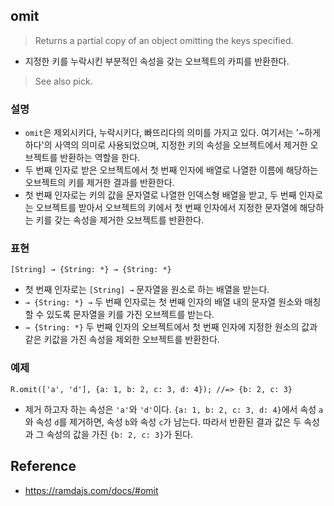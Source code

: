 ## omit
> Returns a partial copy of an object omitting the keys specified.
- 지정한 키를 누락시킨 부분적인 속성을 갖는 오브젝트의 카피를 반환한다.

> See also pick.

### 설명
- `omit`은 제외시키다, 누락시키다, 빠뜨리다의 의미를 가지고 있다. 여기서는 '~하게 하다'의 사역의 의미로 사용되었으며, 지정한 키의 속성을 오브젝트에서 제거한 오브젝트를 반환하는 역할을 한다.
- 두 번째 인자로 받은 오브젝트에서 첫 번째 인자에 배열로 나열한 이름에 해당하는 오브젝트의 키를 제거한 결과를 반환한다.
- 첫 번째 인자로는 키의 값을 문자열로 나열한 인덱스형 배열을 받고, 두 번째 인자로는 오브젝트를 받아서 오브젝트의 키에서 첫 번째 인자에서 지정한 문자열에 해당하는 키를 갖는 속성을 제거한 오브젝트를 반환한다.

### 표현
```
[String] → {String: *} → {String: *}
```
- 첫 번째 인자로는 `[String] →` 문자열을 원소로 하는 배열을 받는다.
- `→ {String: *} →` 두 번째 인자로는 첫 번째 인자의 배열 내의 문자열 원소와 매칭할 수 있도록 문자열을 키를 가진 오브젝트를 받는다.
- `→ {String: *}` 두 번째 인자의 오브젝트에서 첫 번째 인자에 지정한 원소의 값과 같은 키값을 가진 속성을 제외한 오브젝트를 반환한다.

### 예제
```
R.omit(['a', 'd'], {a: 1, b: 2, c: 3, d: 4}); //=> {b: 2, c: 3}
```
- 제거 하고자 하는 속성은 `'a'`와 `'d'`이다. `{a: 1, b: 2, c: 3, d: 4}`에서 속성 `a` 와 속성 `d`를 제거하면, 속성 `b`와 속성 `c`가 남는다. 따라서 반환된 결과 값은 두 속성과 그 속성의 값을 가진 `{b: 2, c: 3}`가 된다.

## Reference
- https://ramdajs.com/docs/#omit
